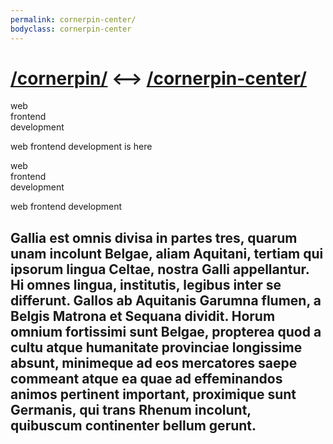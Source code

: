 ```yaml
---
permalink: cornerpin-center/
bodyclass: cornerpin-center
---
```


# [/cornerpin/](/cornerpin/) <–> [**/cornerpin-center/**](/cornerpin-center/)

<div class='h1 zbounce1'>web</div>
<div class='h1 zbounce2'>frontend</div>
<div class='h1 zbounce3'>development</div>

<span class='h1 zbounce1'>web</span>
<span class='h1 zbounce2'>frontend</span>
<span class='h1 zbounce3'>development</span>
<span class='h1 zbounce4'>is</span>
<span class='h1 zbounce5'>here</span>

<div class='h1 zdrop1'>web</div>
<div class='h1 zdrop2'>frontend</div>
<div class='h1 zdrop3'>development</div>

<span class='h1 zdrop1'>web</span>
<span class='h1 zdrop2'>frontend</span>
<span class='h1 zdrop3'>development</span>

## Gallia est omnis divisa in partes tres, quarum unam incolunt Belgae, aliam Aquitani, tertiam qui ipsorum lingua Celtae, nostra Galli appellantur. Hi omnes lingua, institutis, legibus inter se differunt. Gallos ab Aquitanis Garumna flumen, a Belgis Matrona et Sequana dividit. Horum omnium fortissimi sunt Belgae, propterea quod a cultu atque humanitate provinciae longissime absunt, minimeque ad eos mercatores saepe commeant atque ea quae ad effeminandos animos pertinent important, proximique sunt Germanis, qui trans Rhenum incolunt, quibuscum continenter bellum gerunt. 